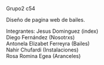 Grupo2 c54

Diseño de pagina web de bailes.

Integrantes: 
Jesus Dominguez (index)  
Diego Fernández (Nosotrxs)  
Antonela Elizabet Ferreyra (Bailes)  
Nahir Chufardi (Instalaciones)  
Rosa Romina Egea (Aranceles)
